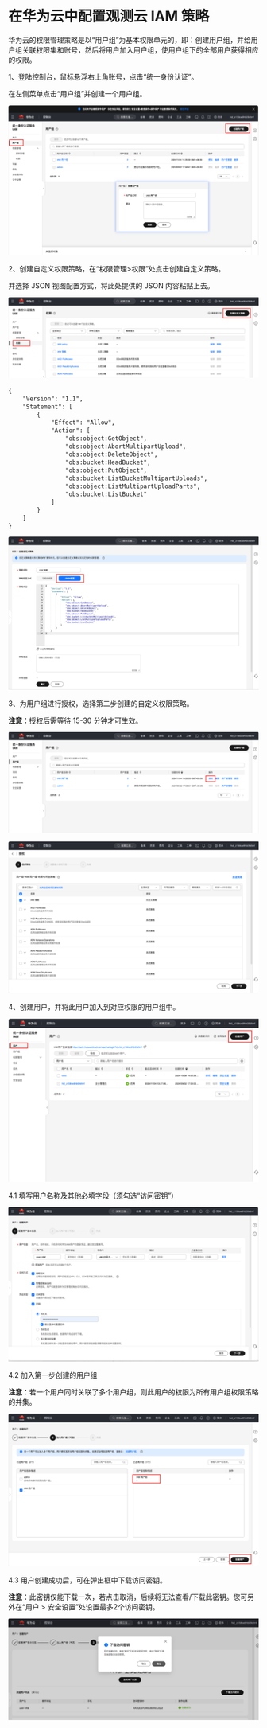 # 在华为云中配置观测云 IAM 策略

华为云的权限管理策略是以“用户组”为基本权限单元的，即：创建用户组，并给用户组关联权限集和账号，然后将用户加入用户组，使用户组下的全部用户获得相应的权限。


1、登陆控制台，鼠标悬浮右上角账号，点击“统一身份认证”。

在左侧菜单点击“用户组”并创建一个用户组。

![](img/obs-ak.png)


2、创建自定义权限策略，在“权限管理>权限”处点击创建自定义策略。

并选择 JSON 视图配置方式，将此处提供的 JSON 内容粘贴上去。

![](img/obs-ak-1.png)

```
{
    "Version": "1.1",
    "Statement": [
        {
            "Effect": "Allow",
            "Action": [
                "obs:object:GetObject",
                "obs:object:AbortMultipartUpload",
                "obs:object:DeleteObject",
                "obs:bucket:HeadBucket",
                "obs:object:PutObject",
                "obs:bucket:ListBucketMultipartUploads",
                "obs:object:ListMultipartUploadParts",
                "obs:bucket:ListBucket"
            ]
        }
    ]
}
```


![](img/obs-ak-2.png)


3、为用户组进行授权，选择第二步创建的自定义权限策略。

**注意**：授权后需等待 15-30 分钟才可生效。

![](img/obs-ak-3.png)


![](img/obs-ak-4.png)

4、创建用户，并将此用户加入到对应权限的用户组中。


![](img/obs-ak-5.png)


4.1 填写用户名称及其他必填字段（须勾选“访问密钥”）

![](img/obs-ak-6.png)

4.2 加入第一步创建的用户组

**注意**：若一个用户同时关联了多个用户组，则此用户的权限为所有用户组权限策略的并集。

![](img/obs-ak-7.png)

4.3 用户创建成功后，可在弹出框中下载访问密钥。

**注意**：此密钥仅能下载一次，若点击取消，后续将无法查看/下载此密钥。您可另外在“用户 > 安全设置”处设置最多2个访问密钥。

![](img/obs-ak-8.png)